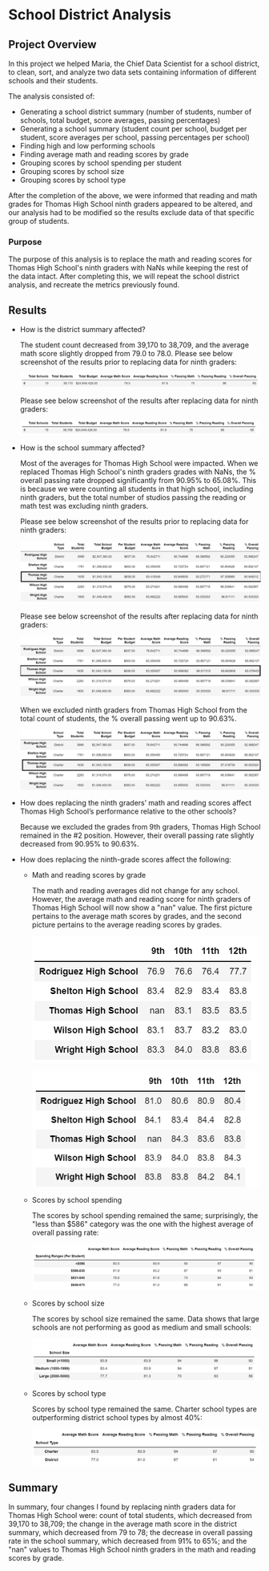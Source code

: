 # School District Analysis

## Project Overview
In this project we helped Maria, the Chief Data Scientist for a school district, to clean, sort, and analyze two data sets containing information of different schools and their students. 

The analysis consisted of:

- Generating a school district summary (number of students, number of schools, total budget, score averages, passing percentages)
- Generating a school summary (student count per school, budget per student, score averages per school, passing percentages per school)
- Finding high and low performing schools 
- Finding average math and reading scores by grade
- Grouping scores by school spending per student
- Grouping scores by school size
- Grouping scores by school type

After the completion of the above, we were informed that reading and math grades for Thomas High School ninth graders appeared to be altered, and our analysis had to be modified so the results exclude data of that specific group of students.

### Purpose

The purpose of this analysis is to replace the math and reading scores for Thomas High School's ninth graders with NaNs while keeping the rest of the data intact. After completing this, we will repeat the school district analysis, and recreate the metrics previously found.

## Results

- How is the district summary affected?

  The student count decreased from 39,170 to 38,709, and the average math score slightly dropped from 79.0 to 78.0.
  Please see below screenshot of the results prior to replacing data for ninth graders:

  ![](Resources/District_analysis_original.PNG)


  Please see below screenshot of the results after replacing data for ninth graders:

  ![](Resources/District_analysis_nan.PNG)


- How is the school summary affected?

  Most of the averages for Thomas High School were impacted. When we replaced Thomas High School's ninth graders grades with NaNs, the % overall passing rate dropped significantly from 90.95% to 65.08%. This is because we were counting all students in that high school, including ninth graders, but the total number of studios passing the reading or math test was excluding ninth graders.

  Please see below screenshot of the results prior to replacing data for ninth graders:
  
  
  ![](Resources/School_summary_original.png)

  
  Please see below screenshot of the results after replacing data for ninth graders:
  
  ![](Resources/School_summary_nan.png)
  
  
  When we excluded ninth graders from Thomas High School from the total count of students, the % overall passing went up to 90.63%.
  
  ![](Resources/School_summary_nan_v2.png)
  

- How does replacing the ninth graders’ math and reading scores affect Thomas High School’s performance relative to the other schools?
  
  Because we excluded the grades from 9th graders, Thomas High School remained in the #2 position. However, their overall passing rate slightly decreased from 90.95% to 90.63%.
  
- How does replacing the ninth-grade scores affect the following:

  - Math and reading scores by grade
    
    The math and reading averages did not change for any school. However, the average math and reading score for ninth graders of Thomas High School will now show a "nan" value. The first picture pertains to the average math scores by grades, and the second picture pertains to the average reading scores by grades.
    
    ![](Resources/mathbygrade_nan.png)
    
    
    ![](Resources/readingbygrade_nan.png)
    
    
  - Scores by school spending
    
    The scores by school spending remained the same; surprisingly, the "less than $586" category was the one with the highest average of overall passing rate:
    
    
    ![](Resources/School_spending_nan.PNG)


  - Scores by school size
    
    The scores by school size remained the same. Data shows that large schools are not performing as good as medium and small schools:
    
    
    ![](Resources/School_size_nan.PNG)


  - Scores by school type
    
    Scores by school type remained the same. Charter school types are outperforming district school types by almost 40%:
    
    ![](Resources/School_type_nan.PNG)


## Summary

In summary, four changes I found by replacing ninth graders data for Thomas High School were: count of total students, which decreased from 39,170 to 38,709; the change in the average math score in the district summary, which decreased from 79 to 78; the decrease in overall passing rate in the school summary, which decreased from 91% to 65%; and the "nan" values to Thomas High School ninth graders in the math and reading scores by grade.

